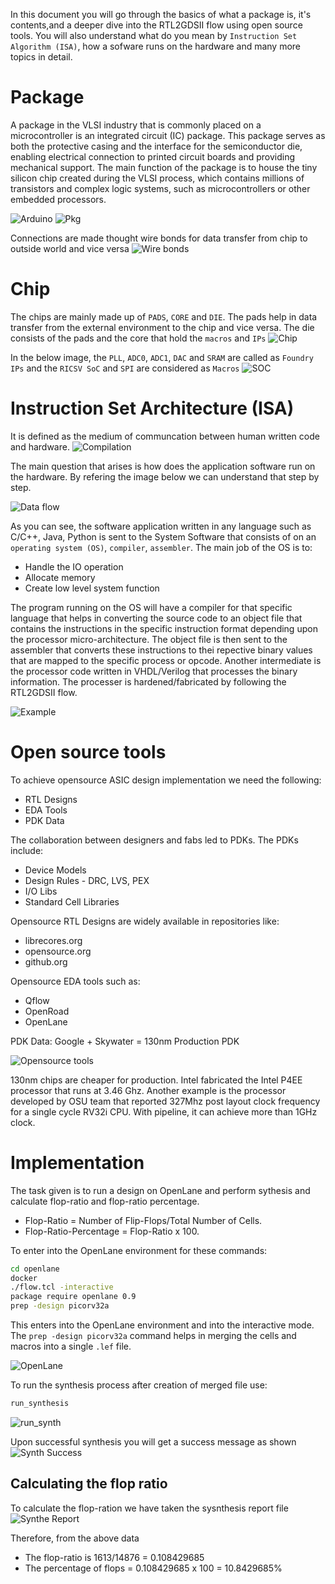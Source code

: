 In this document you will go through the basics of what a package is, it's contents,and a deeper dive into the RTL2GDSII flow using open source tools. You will also understand what do you mean by `Instruction Set Algorithm (ISA)`, how a sofware runs on the hardware and many more topics in detail. 

# Package 
A package in the VLSI industry that is commonly placed on a microcontroller is an integrated circuit (IC) package. This package serves as both the protective casing and the interface for the semiconductor die, enabling electrical connection to printed circuit boards and providing mechanical support. The main function of the package is to house the tiny silicon chip created during the VLSI process, which contains millions of transistors and complex logic systems, such as microcontrollers or other embedded processors.

![Arduino](images/ard.png)
![Pkg](images/pkg.png)

Connections are made thought wire bonds for data transfer from chip to outside world and vice versa
![Wire bonds](images/wire%20bonds%20(1).png)

# Chip
The chips are mainly made up of `PADS`, `CORE` and `DIE`. The pads help in data transfer from the external environment to the chip and vice versa. The die consists of the pads and the core that hold the `macros` and `IPs`
![Chip](images/chip.png)

In the below image, the `PLL`, `ADC0`, `ADC1`, `DAC` and `SRAM` are called as `Foundry IPs` and the `RICSV SoC` and `SPI` are considered as `Macros`
![SOC](images/soc.png)

# Instruction Set Architecture (ISA)
It is defined as the medium of communcation between human written code and hardware. 
![Compilation](images/flow.png)

The main question that arises is how does the application software run on the hardware. By refering the image below we can understand that step by step. 

![Data flow](images/isa.png)

As you can see, the software application written in any language such as C/C++, Java, Python is sent to the System Software that consists of on an `operating system (OS)`, `compiler`, `assembler`. The main job of the OS is to:
- Handle the IO operation
- Allocate memory
- Create low level system function

The program running on the OS will have a compiler for that specific language that helps in converting the source code to an object file that contains the instructions in the specific instruction format depending upon the processor micro-architecture. The object file is then sent to the assembler that converts these instructions to thei repective binary values that are mapped to the specific process or opcode. Another intermediate is the processor code written in VHDL/Verilog that processes the binary information. The processer is hardened/fabricated by following the RTL2GDSII flow. 

![Example](images/isa%20example.png)

# Open source tools
To achieve opensource ASIC design implementation we need the following:
- RTL Designs
- EDA Tools
- PDK Data

The collaboration between designers and fabs led to PDKs. The PDKs include:
- Device Models
- Design Rules - DRC, LVS, PEX
- I/O Libs
- Standard Cell Libraries 


Opensource RTL Designs are widely available in repositories like:
- librecores.org
- opensource.org
- github.org

Opensource EDA tools such as:
- Qflow
- OpenRoad
- OpenLane

PDK Data: Google + Skywater = 130nm Production PDK

![Opensource tools](images/opensource.png)

130nm chips are cheaper for production. Intel fabricated the Intel P4EE processor that runs at 3.46 Ghz. Another example is the processor developed by OSU team that reported 327Mhz post layout clock frequency for a single cycle RV32i CPU. With pipeline, it can achieve more than 1GHz clock. 

# Implementation 
The task given is to run a design on OpenLane and perform sythesis and calculate flop-ratio and flop-ratio percentage. 
- Flop-Ratio = Number of Flip-Flops/Total Number of Cells.
- Flop-Ratio-Percentage = Flop-Ratio x 100.

To enter into the OpenLane environment for these commands:
```bash 
cd openlane
docker
./flow.tcl -interactive
package require openlane 0.9
prep -design picorv32a
```
This enters into the OpenLane environment and into the interactive mode. The `prep -design picorv32a` command helps in merging the cells and macros into a single `.lef` file. 

![OpenLane](images/openlane.png)

To run the synthesis process after creation of merged file use:
```bash
run_synthesis
```

![run_synth](images/synth_run.png)

Upon successful synthesis you will get a success message as shown
![Synth Success](images/synthesis%20success.png)

## Calculating the flop ratio
To calculate the flop-ration we have taken the sysnthesis report file 
![Synthe Report](images/flop%20ratio.png)

Therefore, from the above data 
- The flop-ratio is 1613/14876 = 0.108429685 
- The percentage of flops = 0.108429685 x 100 = 10.8429685%
